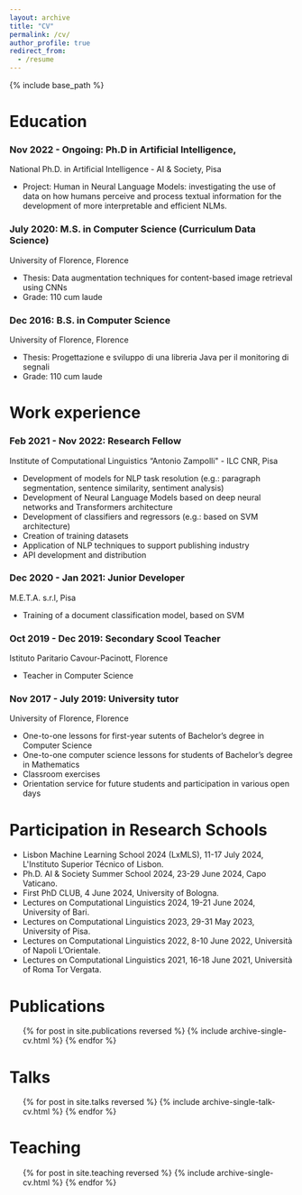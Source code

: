 ```yaml
---
layout: archive
title: "CV"
permalink: /cv/
author_profile: true
redirect_from:
  - /resume
---
```


{% include base_path %}

Education
======
### Nov 2022 - Ongoing: Ph.D in Artificial Intelligence, 
National Ph.D. in Artificial Intelligence - AI & Society, Pisa
  * Project: Human in Neural Language Models: investigating the use of data on how humans perceive and process textual information for the development of more interpretable and efficient NLMs.
### July 2020: M.S. in Computer Science (Curriculum Data Science)
University of Florence, Florence
  * Thesis: Data augmentation techniques for content-based image retrieval using CNNs
  * Grade: 110 cum laude
### Dec 2016: B.S. in Computer Science
University of Florence, Florence
  * Thesis: Progettazione e sviluppo di una libreria Java per il monitoring di segnali
  * Grade: 110 cum laude


Work experience
======

### Feb 2021 - Nov 2022: Research Fellow
Institute of Computational Linguistics “Antonio Zampolli" - ILC CNR, Pisa 
  * Development of models for NLP task resolution (e.g.: paragraph segmentation, sentence similarity, sentiment analysis)
  * Development of Neural Language Models based on deep neural networks and Transformers architecture
  * Development of classifiers and regressors (e.g.: based on SVM architecture)
  * Creation of training datasets
  * Application of NLP techniques to support publishing industry
  * API development and distribution

### Dec 2020 - Jan 2021: Junior Developer
M.E.T.A. s.r.l, Pisa
  * Training of a document classification model, based on SVM

### Oct 2019 - Dec 2019: Secondary Scool Teacher
Istituto Paritario Cavour-Pacinott, Florence
  * Teacher in Computer Science

### Nov 2017 - July 2019: University tutor
University of Florence, Florence
  * One-to-one lessons for first-year sutents of Bachelor’s degree in Computer Science
  * One-to-one computer science lessons for students of Bachelor’s degree in Mathematics
  * Classroom exercises
  * Orientation service for future students and participation in various open days
  
Participation in Research Schools
======
* Lisbon Machine Learning School 2024 (LxMLS), 11-17 July 2024, L'Instituto Superior Técnico of Lisbon.
* Ph.D. AI & Society Summer School 2024, 23-29 June 2024, Capo Vaticano.
* First PhD CLUB, 4 June 2024, University of Bologna.
* Lectures on Computational Linguistics 2024, 19-21 June 2024, University of Bari.
* Lectures on Computational Linguistics 2023, 29-31 May 2023, University of Pisa.
* Lectures on Computational Linguistics 2022, 8-10 June 2022, Università of Napoli L’Orientale.
* Lectures on Computational Linguistics 2021, 16-18 June 2021, Università of Roma Tor Vergata.


Publications
======
  <ul>{% for post in site.publications reversed %}
    {% include archive-single-cv.html %}
  {% endfor %}</ul>
  
Talks
======
  <ul>{% for post in site.talks reversed %}
    {% include archive-single-talk-cv.html  %}
  {% endfor %}</ul>
  
Teaching
======
  <ul>{% for post in site.teaching reversed %}
    {% include archive-single-cv.html %}
  {% endfor %}</ul>
  
